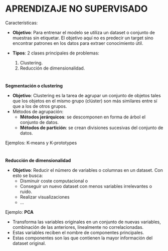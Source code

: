 # APRENDIZAJE NO SUPERVISADO
Características:
 - <strong>Objetivo</strong>: Para entrenar el modelo se utiliza un dataset o conjunto de muestras sin etiquetar. El objetivo aquí no es predecir un target sino encontrar patrones en los datos para extraer conocimiento útil.
 
 - <strong>Tipos</strong>: 2 clases principales de problemas:
	 1. Clustering.
	2. Reducción de dimensionalidad.
#
<strong>Segmentación o clustering</strong>
 - <strong>Objetivo</strong>: Clustering es la tarea de agrupar un conjunto de objetos tales que los objetos en el mismo grupo (clúster) son más similares entre sí que a los de otros grupos.
 - Métodos de agrupación:
	 - <strong>Métodos jerárquicos</strong>: se descomponen en forma de árbol el conjunto de datos.
	 - <strong>Métodos de partición</strong>: se crean divisiones sucesivas del conjunto de datos.

Ejemplos: K-means y K-prototypes

#
<strong>Reducción de dimensionalidad</strong>

 - <strong>Objetivo</strong>: Reducir el número de variables o columnas en un dataset. Con esto se busca:
	 - Disminuir coste computacional o
	 - Conseguir un nuevo dataset con menos variables irrelevantes o ruido.
	 - Realizar visualizaciones
	 - …

Ejemplo: <strong>PCA</strong>
- Transforma las variables originales en un conjunto de nuevas variables, combinación de las anteriores, linealmente no correlacionadas.
- Estas variables reciben el nombre de componentes principales.
- Estas componentes son las que contienen la mayor información del dataset original.